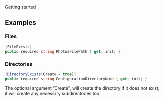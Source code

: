 Getting started

## Examples

### Files
```csharp
[FileExists]
public required string PhotosFilePath { get; init; }
```

### Directories
```csharp
[DirectoryExists(Create = true)]
public required string ConfigurationDirectoryName { get; init; }
```

The optional argument "Create", will create the directory if it does not exist; <br>
it will create any necessary subdirectories too.
